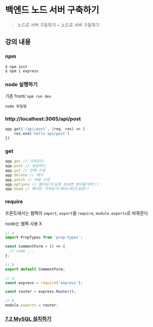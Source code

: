 # 백엔드 노드 서버 구축하기
> 노드로 서버 구동하기 ~ 노드로 서버 구동하기

## 강의 내용

### npm
```
$ npm init
$ npm i express
```

### node 실행하기

기존 front/ `npm run dev`

`node 파일명`

### http://localhost:3065/api/post

```js
app.get('/api/post', (req, res) => {
    res.end('hello api/post')
})
```

### get

```js
app.get // 가져오다
app.post // 생성하다
app.put // 전체 수정
app.delete // 제거
app.patch // 부분 수정
app.options // 찔러보기(요청 보내면 받아줄거야?;)
app.head // 헤더만 가져보기(헤더/바디(본문))
```

### require

프론트에서는 웹팩이 `import`, `export`를 `require`, `module.exports`로 바꿔준다

node는 웹팩 사용 X

```js
// a
import PropTypes from 'prop-types';  

const CommentForm = () => {
  // code ...
};

// b
export default CommentForm;
```

```js
// a
const express = require('express');

const router = express.Router();

// b
module.exports = router;
```

### [7.2 MySQL 설치하기](https://thebook.io/080229/ch07/02/)